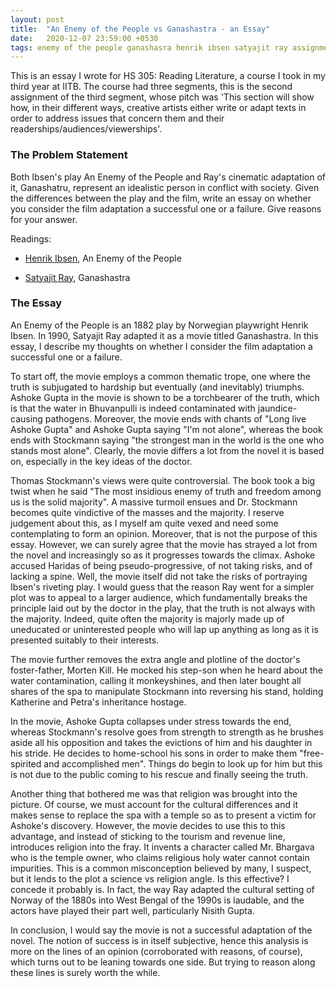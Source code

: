 ```yaml
---
layout: post
title:  "An Enemy of the People vs Ganashastra - an Essay"
date:   2020-12-07 23:59:00 +0530
tags: enemy of the people ganashasra henrik ibsen satyajit ray assignment hs essay 
---
```


This is an essay I wrote for HS 305: Reading Literature, a course I took in my third year at IITB. 
The course had three segments, this is the second assignment of the third segment, whose pitch was 'This section will show how, in their different ways, creative artists either write or adapt texts in order to address issues that concern them and their readerships/audiences/viewerships'.

### The Problem Statement

Both Ibsen's play An Enemy of the People and Ray's cinematic adaptation of it, Ganashatru, represent an idealistic person in conflict with society. Given the differences between the play and the film, write an essay on whether you consider the film adaptation a successful one or a failure. Give reasons for your answer.

Readings:

* [Henrik Ibsen](https://www.gutenberg.org/files/2446/2446-h/2446-h.htm), An Enemy of the People

* [Satyajit Ray](https://www.youtube.com/watch?v=Sku45oY_9Jc&ab&ab_channel=AnonymousINDIAN), Ganashastra

### The Essay

An Enemy of the People is an 1882 play by Norwegian playwright Henrik Ibsen. In
1990, Satyajit Ray adapted it as a movie titled Ganashastra. In this essay, I describe
my thoughts on whether I consider the film adaptation a successful one or a failure.

To start off, the movie employs a common thematic trope, one where the truth is
subjugated to hardship but eventually (and inevitably) triumphs. Ashoke Gupta in the
movie is shown to be a torchbearer of the truth, which is that the water in Bhuvanpulli is
indeed contaminated with jaundice-causing pathogens. Moreover, the movie ends with
chants of "Long live Ashoke Gupta" and Ashoke Gupta saying "I'm not alone", whereas
the book ends with Stockmann saying "the strongest man in the world is the one who
stands most alone". Clearly, the movie differs a lot from the novel it is based on,
especially in the key ideas of the doctor.

Thomas Stockmann's views were quite controversial. The book took a big twist when he
said "The most insidious enemy of truth and freedom among us is the solid majority". A
massive turmoil ensues and Dr. Stockmann becomes quite vindictive of the masses and
the majority. I reserve judgement about this, as I myself am quite vexed and need some
contemplating to form an opinion. Moreover, that is not the purpose of this essay.
However, we can surely agree that the movie has strayed a lot from the novel and
increasingly so as it progresses towards the climax. Ashoke accused Haridas of being
pseudo-progressive, of not taking risks, and of lacking a spine. Well, the movie itself did
not take the risks of portraying Ibsen's riveting play. I would guess that the reason Ray
went for a simpler plot was to appeal to a larger audience, which fundamentally breaks
the principle laid out by the doctor in the play, that the truth is not always with the
majority. Indeed, quite often the majority is majorly made up of uneducated or
uninterested people who will lap up anything as long as it is presented suitably to their
interests.

The movie further removes the extra angle and plotline of the doctor's foster-father,
Morten Kill. He mocked his step-son when he heard about the water contamination,
calling it monkeyshines, and then later bought all shares of the spa to manipulate
Stockmann into reversing his stand, holding Katherine and Petra's inheritance hostage.

In the movie, Ashoke Gupta collapses under stress towards the end, whereas
Stockmann's resolve goes from strength to strength as he brushes aside all his
opposition and takes the evictions of him and his daughter in his stride. He decides to
home-school his sons in order to make them "free-spirited and accomplished men".
Things do begin to look up for him but this is not due to the public coming to his rescue
and finally seeing the truth.

Another thing that bothered me was that religion was brought into the picture. Of
course, we must account for the cultural differences and it makes sense to replace the
spa with a temple so as to present a victim for Ashoke's discovery. However, the movie
decides to use this to this advantage, and instead of sticking to the tourism and revenue
line, introduces religion into the fray. It invents a character called Mr. Bhargava who is
the temple owner, who claims religious holy water cannot contain impurities. This is a
common misconception believed by many, I suspect, but it lends to the plot a science vs
religion angle. Is this effective? I concede it probably is. In fact, the way Ray adapted the
cultural setting of Norway of the 1880s into West Bengal of the 1990s is laudable, and
the actors have played their part well, particularly Nisith Gupta.

In conclusion, I would say the movie is not a successful adaptation of the novel. The
notion of success is in itself subjective, hence this analysis is more on the lines of an
opinion (corroborated with reasons, of course), which turns out to be leaning towards
one side. But trying to reason along these lines is surely worth the while.
